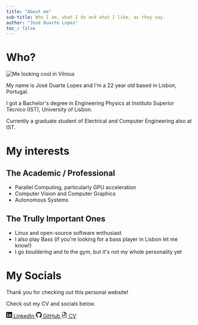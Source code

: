 ```yaml
---
title: "About me"
sub-title: Who I am, what I do and what I like, as they say.
author: "José Duarte Lopes"
toc_: false
---
```


# Who?

![Me looking cool in Vilnius](../images/me_looking_cool.jpeg)

My name is José Duarte Lopes and I'm a 22 year old based in Lisbon, Portugal.

I got a Bachelor's degree in Engineering Physics at Instituto Superior Técnico (IST), University of Lisbon. 

Currently a graduate student of Electrical and Computer Engineering also at IST.


# My interests

## The Academic / Professional

- Parallel Computing, particularly GPU acceleration
- Computer Vision and Computer Graphics
- Autonomous Systems

## The Trully Important Ones

- Linux and open-source software enthusiast
- I also play Bass (if you're looking for a bass player in Lisbon let me know!)
- I go bouldering and to the gym, but it's not my whole personality yet


# My Socials

Thank you for checking out this personal website!

Check out my CV and socials below.




<div class="button-container">
<a href="https://www.linkedin.com/in/jose-duarte-lopes/" class="button" target="_blank">
<svg xmlns="http://www.w3.org/2000/svg" width="16" height="16" fill="currentColor" class="bi bi-linkedin" viewBox="0 0 16 16">
<path d="M0 1.146C0 .513.526 0 1.175 0h13.65C15.474 0 16 .513 16 1.146v13.708c0 .633-.526 1.146-1.175 1.146H1.175C.526 16 0 15.487 0 14.854V1.146zm4.943 12.248V6.169H3.103v7.225h1.84zm-.92-8.21c.657 0 1.066-.437 1.066-.986-.012-.56-.409-.985-1.05-.985-.642 0-1.066.425-1.066.985 0 .55.409.986 1.028.986h.022zm4.908 8.21V9.359c0-.214.015-.428.078-.582.172-.428.564-.872 1.222-.872.863 0 1.209.658 1.209 1.621v4.035h1.84v-4.309c0-2.292-1.228-3.355-2.865-3.355-1.316 0-1.908.733-2.234 1.249h.032V6.169H7.293c.024.614 0 7.225 0 7.225h1.84z"/>
</svg>
LinkedIn
</a>
<a href="https://github.com/mibismuth" class="button" target="_blank">
<svg xmlns="http://www.w3.org/2000/svg" width="16" height="16" fill="currentColor" class="bi bi-github" viewBox="0 0 16 16">
<path d="M8 0C3.58 0 0 3.58 0 8c0 3.54 2.29 6.53 5.47 7.59.4.07.55-.17.55-.38 0-.19-.01-.82-.01-1.49-2.01.37-2.53-.49-2.69-.94-.09-.23-.48-.94-.82-1.13-.28-.15-.68-.52-.01-.53.63-.01 1.08.58 1.23.82.72 1.21 1.87.87 2.33.66.07-.52.28-.87.51-1.07-1.78-.2-3.64-.89-3.64-3.95 0-.87.31-1.59.82-2.15-.08-.2-.36-1.02.08-2.13 0 0 .67-.21 2.2.82a7.72 7.72 0 012-.27c.68.003 1.36.092 2 .27 1.53-1.04 2.2-.82 2.2-.82.44 1.11.16 1.93.08 2.13.51.56.82 1.27.82 2.15 0 3.07-1.87 3.75-3.65 3.95.29.25.54.73.54 1.48 0 1.07-.01 1.93-.01 2.2 0 .21.15.46.55.38A8.013 8.013 0 0016 8c0-4.42-3.58-8-8-8z"/>
</svg>
GitHub
</a>
<a href="../resources/CV_Jose_Lopes.pdf" class="button" target="_blank">
<svg xmlns="http://www.w3.org/2000/svg" width="16" height="16" fill="currentColor" class="bi bi-file-earmark-text" viewBox="0 0 16 16">
<path d="M14 4.5V14a2 2 0 0 1-2 2H4a2 2 0 0 1-2-2V2a2 2 0 0 1 2-2h5.5L14 4.5zM4 1a1 1 0 0 0-1 1v12a1 1 0 0 0 1 1h8a1 1 0 0 0 1-1V5h-3.5A1.5 1.5 0 0 1 8 3.5V1H4zm3 5a.5.5 0 0 1 .5.5v1a.5.5 0 0 1-1 0v-1A.5.5 0 0 1 7 6zm-3 3a.5.5 0 0 1 .5.5v1a.5.5 0 0 1-1 0v-1A.5.5 0 0 1 4 9zm1 0a.5.5 0 0 1 .5.5v1a.5.5 0 0 1-1 0v-1A.5.5 0 0 1 5 9zm1 0a.5.5 0 0 1 .5.5v1a.5.5 0 0 1-1 0v-1A.5.5 0 0 1 6 9zm1 0a.5.5 0 0 1 .5.5v1a.5.5 0 0 1-1 0v-1A.5.5 0 0 1 7 9zm3-3a.5.5 0 0 1 .5.5v4a.5.5 0 0 1-1 0v-4A.5.5 0 0 1 10 6zm-1 0a.5.5 0 0 1 .5.5v4a.5.5 0 0 1-1 0v-4A.5.5 0 0 1 9 6z"/>
</svg>
CV
</a>
</div>
